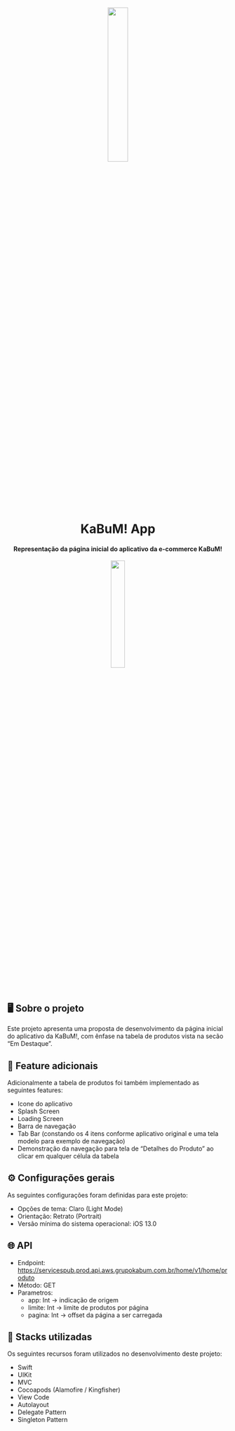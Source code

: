 <h1 align="center">
    <img width="30%" src= "https://github.com/joaopedro96/kabum-app/assets/84334801/53b258d8-fd15-42b1-afba-c8621ba77512" />
    <br>
    KaBuM! App
</h1>

<h4 align="center">
  Representação da página inicial do aplicativo da e-commerce KaBuM!
</h4>

<p align="center">
  <img width="25%" src= "https://github.com/joaopedro96/kabum-app/assets/84334801/b387408a-0fc3-47d8-b0a8-bdfc6ea66cdb" />
</p>


## 🖥️ Sobre o projeto
Este projeto apresenta uma proposta de desenvolvimento da página inicial do aplicativo da KaBuM!, com ênfase na tabela de produtos  vista na secão “Em Destaque”.


## 🚀 Feature adicionais

Adicionalmente a tabela de produtos foi também implementado as seguintes features:
- Icone do aplicativo
- Splash Screen
- Loading Screen
- Barra de navegação
- Tab Bar (constando os 4 itens conforme aplicativo original e uma tela modelo para exemplo de navegação)
- Demonstração da navegação para tela de “Detalhes do Produto” ao clicar em qualquer célula da tabela


## ⚙️ Configurações gerais

As seguintes configurações foram definidas para este projeto:
- Opções de tema: Claro (Light Mode)
- Orientação: Retrato (Portrait)
- Versão mínima do sistema operacional: iOS 13.0


## 🌐 API
- Endpoint: https://servicespub.prod.api.aws.grupokabum.com.br/home/v1/home/produto
- Método: GET
- Parametros:
  * app: Int -> indicação de origem
  * limite: Int -> limite de produtos por página
  * pagina: Int -> offset da página a ser carregada


## 💼 Stacks utilizadas

Os seguintes recursos foram utilizados no desenvolvimento deste projeto:
- Swift
- UIKit
- MVC
- Cocoapods (Alamofire / Kingfisher)
- View Code
- Autolayout
- Delegate Pattern
- Singleton Pattern

